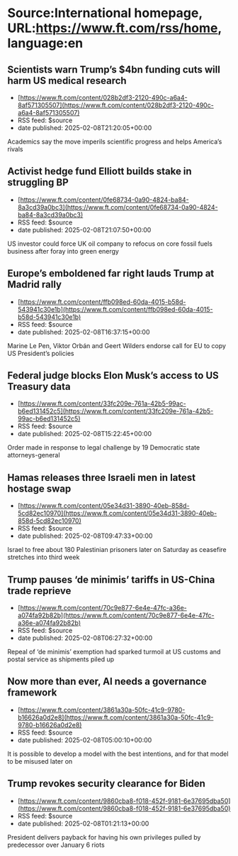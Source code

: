 # Source:International homepage, URL:https://www.ft.com/rss/home, language:en

## Scientists warn Trump’s $4bn funding cuts will harm US medical research
 - [https://www.ft.com/content/028b2df3-2120-490c-a6a4-8af571305507](https://www.ft.com/content/028b2df3-2120-490c-a6a4-8af571305507)
 - RSS feed: $source
 - date published: 2025-02-08T21:20:05+00:00

Academics say the move imperils scientific progress and helps America’s rivals

## Activist hedge fund Elliott builds stake in struggling BP
 - [https://www.ft.com/content/0fe68734-0a90-4824-ba84-8a3cd39a0bc3](https://www.ft.com/content/0fe68734-0a90-4824-ba84-8a3cd39a0bc3)
 - RSS feed: $source
 - date published: 2025-02-08T21:07:50+00:00

US investor could force UK oil company to refocus on core fossil fuels business after foray into green energy

## Europe’s emboldened far right lauds Trump at Madrid rally
 - [https://www.ft.com/content/ffb098ed-60da-4015-b58d-543941c30e1b](https://www.ft.com/content/ffb098ed-60da-4015-b58d-543941c30e1b)
 - RSS feed: $source
 - date published: 2025-02-08T16:37:15+00:00

Marine Le Pen, Viktor Orbán and Geert Wilders endorse call for EU to copy US President’s policies

## Federal judge blocks Elon Musk’s access to US Treasury data
 - [https://www.ft.com/content/33fc209e-761a-42b5-99ac-b6ed131452c5](https://www.ft.com/content/33fc209e-761a-42b5-99ac-b6ed131452c5)
 - RSS feed: $source
 - date published: 2025-02-08T15:22:45+00:00

Order made in response to legal challenge by 19 Democratic state attorneys-general

## Hamas releases three Israeli men in latest hostage swap
 - [https://www.ft.com/content/05e34d31-3890-40eb-858d-5cd82ec10970](https://www.ft.com/content/05e34d31-3890-40eb-858d-5cd82ec10970)
 - RSS feed: $source
 - date published: 2025-02-08T09:47:33+00:00

Israel to free about 180 Palestinian prisoners later on Saturday as ceasefire stretches into third week

## Trump pauses ‘de minimis’ tariffs in US-China trade reprieve
 - [https://www.ft.com/content/70c9e877-6e4e-47fc-a36e-a074fa92b82b](https://www.ft.com/content/70c9e877-6e4e-47fc-a36e-a074fa92b82b)
 - RSS feed: $source
 - date published: 2025-02-08T06:27:32+00:00

Repeal of ‘de minimis’ exemption had sparked turmoil at US customs and postal service as shipments piled up

## Now more than ever, AI needs a governance framework
 - [https://www.ft.com/content/3861a30a-50fc-41c9-9780-b16626a0d2e8](https://www.ft.com/content/3861a30a-50fc-41c9-9780-b16626a0d2e8)
 - RSS feed: $source
 - date published: 2025-02-08T05:00:10+00:00

It is possible to develop a model with the best intentions, and for that model to be misused later on

## Trump revokes security clearance for Biden
 - [https://www.ft.com/content/9860cba8-f018-452f-9181-6e37695dba50](https://www.ft.com/content/9860cba8-f018-452f-9181-6e37695dba50)
 - RSS feed: $source
 - date published: 2025-02-08T01:21:13+00:00

President delivers payback for having his own privileges pulled by predecessor over January 6 riots

